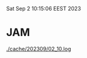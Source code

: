 Sat Sep  2 10:15:06 EEST 2023
# JAM
<a href='./cache/202309/02_10.log'>./cache/202309/02_10.log</a>
